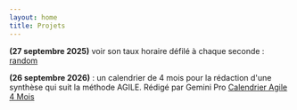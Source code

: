 ```yaml
---
layout: home
title: Projets
---
```


**(27 septembre 2025)** voir son taux horaire défilé à chaque seconde : <a href="boring.html">random</a>

**(26 septembre 2026)** : un calendrier de 4 mois pour la rédaction d'une synthèse 
qui suit la méthode AGILE. Rédigé par Gemini Pro 
<a href="Calendrier_Agile.html">Calendrier Agile 4 Mois</a>

